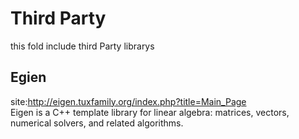 # Third Party
this fold include third Party librarys

## Egien
site:http://eigen.tuxfamily.org/index.php?title=Main_Page
<br>
Eigen is a C++ template library for linear algebra: matrices, vectors, numerical solvers, and related algorithms.
